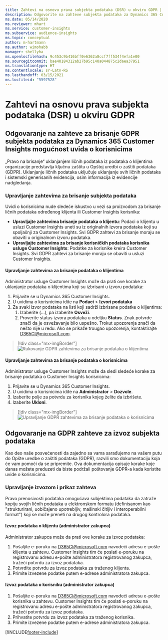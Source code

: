 ```yaml
---
title: Zahtevi na osnovu prava subjekta podataka (DSR) u okviru GDPR | Microsoft Docs
description: Odgovorite na zahteve subjekta podataka za Dynamics 365 Customer Insights mogućnost uvida o korisnicima.
ms.date: 05/14/2020
ms.reviewer: mhart
ms.service: customer-insights
ms.subservice: audience-insights
ms.topic: conceptual
author: m-hartmann
ms.author: wimohabb
manager: shellyha
ms.openlocfilehash: 9c453c9b416bff0e6362a8ccf7ff534f4efa1e00
ms.sourcegitcommit: bae40184312ab27b95c140a044875c2daea37951
ms.translationtype: HT
ms.contentlocale: sr-Latn-RS
ms.lasthandoff: 03/15/2021
ms.locfileid: "5597528"
---
```

# <a name="data-subject-rights-dsr-requests-under-gdpr"></a>Zahtevi na osnovu prava subjekta podataka (DSR) u okviru GDPR

## <a name="responding-to-gdpr-data-subject-delete-requests-for-dynamics-365-customer-insights-audience-insights-capability"></a>Odgovaranje na zahteve za brisanje GDPR subjekta podataka za Dynamics 365 Customer Insights mogućnost uvida o korisnicima

„Pravo na brisanje“ uklanjanjem ličnih podataka iz podataka o klijentima organizacije predstavlja ključnu zaštitu u Opštoj uredbi o zaštiti podataka (GDPR). Uklanjanje ličnih podataka uključuje uklanjanje svih ličnih podataka i sistemski generisanih evidencija, osim informacija iz evidencije nadgledanja.

### <a name="manage-data-subject-delete-requests"></a>Upravljanje zahtevima za brisanje subjekta podataka

Uvidi o korisnicima nude sledeće iskustvo u vezi sa proizvodom za brisanje ličnih podataka određenog klijenta ili Customer Insights korisnika:

- **Upravljajte zahtevima brisanje podataka o klijentu**: Podaci o klijentu u usluzi Customer Insights uneti su iz originalnih izvora podataka koji su spoljašnji za Customer Insights. Svi GDPR zahtevi za brisanje moraju se obaviti u originalnom izvoru podataka.
- **Upravljajte zahtevima za brisanje korisničkih podataka korisnika usluge Customer Insights**: Podatke za korisnike kreira Customer Insights. Svi GDPR zahtevi za brisanje moraju se obaviti u usluzi Customer Insights.

#### <a name="manage-delete-requests-for-customer-data"></a>Upravljanje zahtevima za brisanje podataka o klijentima

Administrator usluge Customer Insights može da prati ove korake za uklanjanje podataka o klijentima koji su izbrisani u izvoru podataka:

1. Prijavite se u Dynamics 365 Customer Insights.
2. U uvidima o korisnicima idite na **Podaci** > **Izvori podataka**
3. Za svaki izvor podataka na listi koji sadrži izbrisane podatke o klijentima:
   1. Izaberite (...), pa izaberite **Osveži**.
   2. Proverite status izvora podataka u odeljku **Status**. Znak potvrde znači da je osvežavanje bilo uspešno. Trokut upozorenja znači da nešto nije u redu. Ako se prikaže trougao upozorenja, kontaktirajte D365CI@microsoft.com.

> [!div class="mx-imgBorder"]
> ![Rukovanje GDPR zahtevima za brisanje podataka o klijentima](media/gdpr-data-sources.png "Rukovanje GDPR zahtevima za brisanje podataka o klijentima")

#### <a name="manage-delete-requests-for-user-data"></a>Upravljanje zahtevima za brisanje podataka o korisnicima

Administrator usluge Customer Insights može da sledi sledeće korake za brisanje podataka o Customer Insights korisnicima:

1. Prijavite se u Dynamics 365 Customer Insights.
2. U uvidima o korisnicima idite na **Administrator** > **Dozvole**.
3. Izaberite polje za potvrdu za korisnika kojeg želite da izbrišete.
4. Izaberite **Ukloni**.

> [!div class="mx-imgBorder"]
> ![Upravljanje GDPR zahtevima za brisanje podataka o korisnicima](media/gdpr-permissions.png "Upravljanje GDPR zahtevima za brisanje podataka o korisnicima")

## <a name="responding-to-gdpr-data-subject-export-requests"></a>Odgovaranje na GDPR zahteve za izvoz subjekta podataka

Kao deo naše posvećenosti da zajedno sa vama sarađujemo na vašem putu do Opšte uredbe o zaštiti podataka (GDPR), razvili smo dokumentaciju koja će vam pomoći da se pripremite. Ova dokumentacija opisuje korake koje danas možete preduzeti da biste podržali poštovanje GDPR-a kada koristite uvide o korisnicima.

### <a name="manage-export-and-view-requests"></a>Upravljanje izvozom i prikaz zahteva

Pravo prenosivosti podataka omogućava subjektima podataka da zatraže kopiju svojih ličnih podataka u elektronskom formatu (definisanom kao "strukturirani, uobičajeno upotrebljiv, mašinski čitljiv i interoperabilni format") koji se može preneti na drugog kontrolora podataka.

#### <a name="export-customer-data-tenant-admin"></a>Izvoz podataka o klijentu (administrator zakupca)

Administrator zakupca može da prati ove korake za izvoz podataka:

1. Pošaljite e-poruku na D365CI@microsoft.com navodeći adresu e-pošte klijenta u zahtevu. Customer Insights tim će poslati e-poruku na registrovanu adresu e-pošte administratora registrovanog zakupca, tražeći potvrdu za izvoz podataka.
2. Potvrdite potvrdu za izvoz podataka za traženog klijenta.
3. Primite izvezene podatke putem e-adrese administratora zakupca.

#### <a name="export-user-data-tenant-admin"></a>Izvoz podataka o korisniku (administrator zakupca)

1. Pošaljite e-poruku na D365CI@microsoft.com navodeći adresu e-pošte korisnika u zahtevu. Customer Insights tim će poslati e-poruku na registrovanu adresu e-pošte administratora registrovanog zakupca, tražeći potvrdu za izvoz podataka.
2. Prihvatite potvrdu za izvoz podataka za traženog korisnika.
3. Primite izvezene podatke putem e-adrese administratora zakupca.


[!INCLUDE[footer-include](../includes/footer-banner.md)]